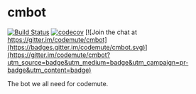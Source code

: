 # cmbot

[![Build Status](https://travis-ci.org/codemute/cmbot.svg?branch=master)](https://travis-ci.org/codemute/cmbot)
[![codecov](https://codecov.io/gh/codemute/cmbot/branch/master/graph/badge.svg)](https://codecov.io/gh/codemute/cmbot)
[![Join the chat at https://gitter.im/codemute/cmbot](https://badges.gitter.im/codemute/cmbot.svg)](https://gitter.im/codemute/cmbot?utm_source=badge&utm_medium=badge&utm_campaign=pr-badge&utm_content=badge)

The bot we all need for codemute.
